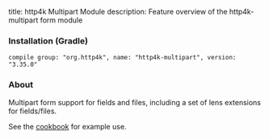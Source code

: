 title: http4k Multipart Module
description: Feature overview of the http4k-multipart form module

### Installation (Gradle)
```compile group: "org.http4k", name: "http4k-multipart", version: "3.35.0"```

### About

Multipart form support for fields and files, including a set of lens extensions for fields/files.

See the [cookbook](/cookbook/multipart_forms/) for example use.
